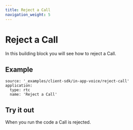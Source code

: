 ```yaml
---
title: Reject a Call
navigation_weight: 5
---
```


# Reject a Call

In this building block you will see how to reject a Call.

## Example

```building_blocks
source: '_examples/client-sdk/in-app-voice/reject-call'
application:
  type: rtc
  name: 'Reject a Call'
```

## Try it out

When you run the code a Call is rejected.